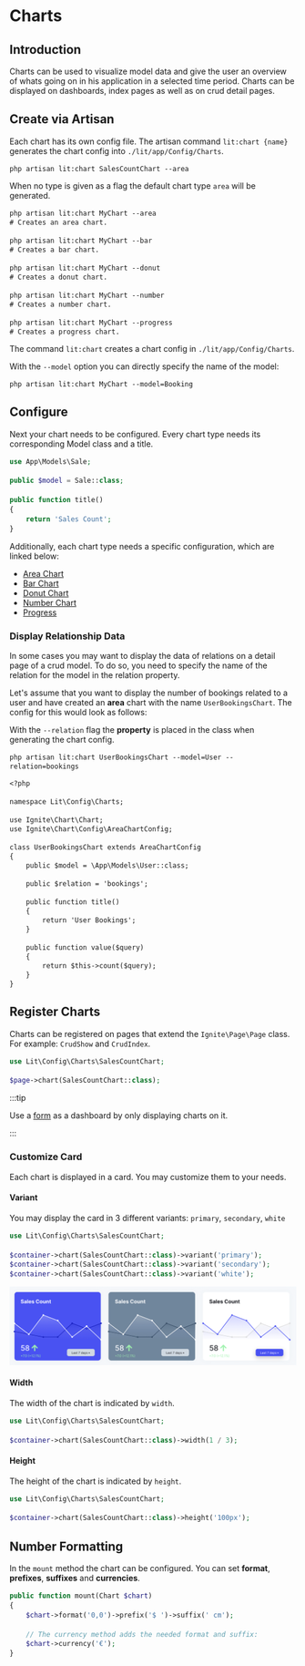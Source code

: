 # Charts

## Introduction

Charts can be used to visualize model data and give the user an overview of
whats going on in his application in a selected time period. Charts can be
displayed on dashboards, index pages as well as on crud detail pages.

## Create via Artisan

Each chart has its own config file. The artisan command `lit:chart {name}`
generates the chart config into `./lit/app/Config/Charts`.

```shell
php artisan lit:chart SalesCountChart --area
```

When no type is given as a flag the default chart type `area` will be generated.

```shell
php artisan lit:chart MyChart --area
# Creates an area chart.

php artisan lit:chart MyChart --bar
# Creates a bar chart.

php artisan lit:chart MyChart --donut
# Creates a donut chart.

php artisan lit:chart MyChart --number
# Creates a number chart.

php artisan lit:chart MyChart --progress
# Creates a progress chart.
```

The command `lit:chart` creates a chart config in `./lit/app/Config/Charts`.

With the `--model` option you can directly specify the name of the model:

```shell
php artisan lit:chart MyChart --model=Booking
```

## Configure

Next your chart needs to be configured. Every chart type needs its corresponding
Model class and a title.

```php
use App\Models\Sale;

public $model = Sale::class;

public function title()
{
    return 'Sales Count';
}
```

Additionally, each chart type needs a specific configuration, which are linked
below:

-   [Area Chart](area.md)
-   [Bar Chart](bar.md)
-   [Donut Chart](donut.md)
-   [Number Chart](number.md)
-   [Progress](progress.md)

### Display Relationship Data

In some cases you may want to display the data of relations on a detail page of
a crud model. To do so, you need to specify the name of the relation for the
model in the relation property.

Let's assume that you want to display the number of bookings related to a user
and have created an **area** chart with the name `UserBookingsChart`. The config
for this would look as follows:

With the `--relation` flag the **property** is placed in the class when
generating the chart config.

```shell
php artisan lit:chart UserBookingsChart --model=User --relation=bookings
```

```php{lit/app/Config/Charts/UserBookingsChart.php}
<?php

namespace Lit\Config\Charts;

use Ignite\Chart\Chart;
use Ignite\Chart\Config\AreaChartConfig;

class UserBookingsChart extends AreaChartConfig
{
    public $model = \App\Models\User::class;

    public $relation = 'bookings';

    public function title()
    {
        return 'User Bookings';
    }

    public function value($query)
    {
        return $this->count($query);
    }
}
```

## Register Charts

Charts can be registered on pages that extend the `Ignite\Page\Page` class. For
example: `CrudShow` and `CrudIndex`.

```php
use Lit\Config\Charts\SalesCountChart;

$page->chart(SalesCountChart::class);
```

:::tip

Use a [form](../crud/forms.md) as a dashboard by only displaying charts on it.

:::

### Customize Card

Each chart is displayed in a card. You may customize them to your needs.

#### Variant

You may display the card in 3 different variants: `primary`, `secondary`,
`white`

```php
use Lit\Config\Charts\SalesCountChart;

$container->chart(SalesCountChart::class)->variant('primary');
$container->chart(SalesCountChart::class)->variant('secondary');
$container->chart(SalesCountChart::class)->variant('white');
```

![Chart Variants](./screens/variants.png)

#### Width

The width of the chart is indicated by `width`.

```php
use Lit\Config\Charts\SalesCountChart;

$container->chart(SalesCountChart::class)->width(1 / 3);
```

#### Height

The height of the chart is indicated by `height`.

```php
use Lit\Config\Charts\SalesCountChart;

$container->chart(SalesCountChart::class)->height('100px');
```

## Number Formatting

In the `mount` method the chart can be configured. You can set **format**,
**prefixes**, **suffixes** and **currencies**.

```php
public function mount(Chart $chart)
{
    $chart->format('0,0')->prefix('$ ')->suffix(' cm');

    // The currency method adds the needed format and suffix:
    $chart->currency('€');
}
```
